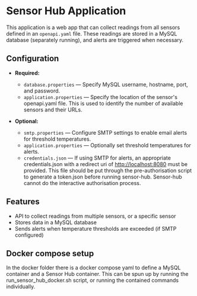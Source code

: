 # Sensor Hub Application

This application is a web app that can collect readings from all sensors defined in an `openapi.yaml` file. These readings are stored in a MySQL database (separately running), and alerts are triggered when necessary.

## Configuration

- **Required:**

  - `database.properties` — Specify MySQL username, hostname, port, and password.
  - `application.properties` — Specify the location of the sensor's openapi.yaml file. This is used to identify the number of available sensors and their URLs.

- **Optional:**
  - `smtp.properties` — Configure SMTP settings to enable email alerts for threshold temperatures.
  - `application.properties` — Optionally set threshold temperatures for alerts.
  - `credentials.json` — If using SMTP for alerts, an appropriate credentials.json with a redirect uri of <http://localhost:8080> must be provided. This file should be put through the pre-authorisation script to generate a token.json before running sensor-hub. Sensor-hub cannot do the interactive authorisation process.

## Features

- API to collect readings from multiple sensors, or a specific sensor
- Stores data in a MySQL database
- Sends alerts when temperature thresholds are exceeded (if SMTP configured)

## Docker compose setup

In the docker folder there is a docker compose yaml to define a MySQL container and a Sensor Hub container. This can be spun up by running the run_sensor_hub_docker.sh script, or running the contained commands individually.
